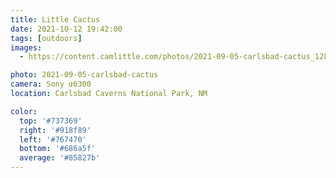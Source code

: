 ```yaml
---
title: Little Cactus
date: 2021-10-12 19:42:00
tags: [outdoors]
images:
  - https://content.camlittle.com/photos/2021-09-05-carlsbad-cactus_1280.jpg

photo: 2021-09-05-carlsbad-cactus
camera: Sony α6300
location: Carlsbad Caverns National Park, NM

color:
  top: '#737369'
  right: '#918f89'
  left: '#767470'
  bottom: '#686a5f'
  average: '#85827b'
---
```

